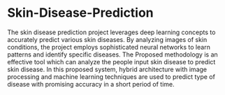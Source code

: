 # Skin-Disease-Prediction
The skin disease prediction project leverages deep learning concepts to accurately predict various skin diseases. By analyzing images of skin conditions, the project employs sophisticated neural networks to learn patterns and identify specific diseases. 
The Proposed methodology is an effective tool which can analyze the people input skin disease to predict skin disease. In this proposed system, hybrid architecture with image processing and machine learning techniques are used to predict type of disease with promising accuracy in a short period of time.
